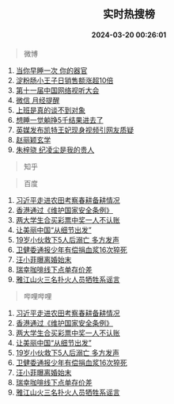 <div align="center"><h2>实时热搜榜</h2><h4>2024-03-20 00:26:01</h4></div>

> 微博  

1. [当你早睡一次 你的器官](https://s.weibo.com/weibo?q=%E5%BD%93%E4%BD%A0%E6%97%A9%E7%9D%A1%E4%B8%80%E6%AC%A1%20%E4%BD%A0%E7%9A%84%E5%99%A8%E5%AE%98&t=31&band_rank=1&Refer=top)<br />
2. [淀粉肠小王子日销售额涨超10倍](https://s.weibo.com/weibo?q=%23%E6%B7%80%E7%B2%89%E8%82%A0%E5%B0%8F%E7%8E%8B%E5%AD%90%E6%97%A5%E9%94%80%E5%94%AE%E9%A2%9D%E6%B6%A8%E8%B6%8510%E5%80%8D%23&t=31&band_rank=2&Refer=top)<br />
3. [第十一届中国网络视听大会](https://s.weibo.com/weibo?q=%23%E7%AC%AC%E5%8D%81%E4%B8%80%E5%B1%8A%E4%B8%AD%E5%9B%BD%E7%BD%91%E7%BB%9C%E8%A7%86%E5%90%AC%E5%A4%A7%E4%BC%9A%23&t=31&band_rank=3&Refer=top)<br />
4. [微信 月经提醒](https://s.weibo.com/weibo?q=%E5%BE%AE%E4%BF%A1%20%E6%9C%88%E7%BB%8F%E6%8F%90%E9%86%92&t=31&band_rank=4&Refer=top)<br />
5. [上班是真的谈不到对象](https://s.weibo.com/weibo?q=%23%E4%B8%8A%E7%8F%AD%E6%98%AF%E7%9C%9F%E7%9A%84%E8%B0%88%E4%B8%8D%E5%88%B0%E5%AF%B9%E8%B1%A1%23&t=31&band_rank=5&Refer=top)<br />
6. [想睡一觉躺挣5千结果进去了](https://s.weibo.com/weibo?q=%23%E6%83%B3%E7%9D%A1%E4%B8%80%E8%A7%89%E8%BA%BA%E6%8C%A35%E5%8D%83%E7%BB%93%E6%9E%9C%E8%BF%9B%E5%8E%BB%E4%BA%86%23&t=31&band_rank=6&Refer=top)<br />
7. [英媒发布凯特王妃现身视频引网友质疑](https://s.weibo.com/weibo?q=%23%E8%8B%B1%E5%AA%92%E5%8F%91%E5%B8%83%E5%87%AF%E7%89%B9%E7%8E%8B%E5%A6%83%E7%8E%B0%E8%BA%AB%E8%A7%86%E9%A2%91%E5%BC%95%E7%BD%91%E5%8F%8B%E8%B4%A8%E7%96%91%23&t=31&band_rank=7&Refer=top)<br />
8. [赵丽颖玄学](https://s.weibo.com/weibo?q=%E8%B5%B5%E4%B8%BD%E9%A2%96%E7%8E%84%E5%AD%A6&t=31&band_rank=8&Refer=top)<br />
9. [朱梓骁 纪凌尘是我的贵人](https://s.weibo.com/weibo?q=%E6%9C%B1%E6%A2%93%E9%AA%81%20%E7%BA%AA%E5%87%8C%E5%B0%98%E6%98%AF%E6%88%91%E7%9A%84%E8%B4%B5%E4%BA%BA&t=31&band_rank=9&Refer=top)<br />

> 知乎  


> 百度  

1. [习近平走进农田考察春耕备耕情况](https://www.baidu.com/s?wd=%E4%B9%A0%E8%BF%91%E5%B9%B3%E8%B5%B0%E8%BF%9B%E5%86%9C%E7%94%B0%E8%80%83%E5%AF%9F%E6%98%A5%E8%80%95%E5%A4%87%E8%80%95%E6%83%85%E5%86%B5&sa=fyb_news&rsv_dl=fyb_news)<br />
2. [香港通过《维护国家安全条例》](https://www.baidu.com/s?wd=%E9%A6%99%E6%B8%AF%E9%80%9A%E8%BF%87%E3%80%8A%E7%BB%B4%E6%8A%A4%E5%9B%BD%E5%AE%B6%E5%AE%89%E5%85%A8%E6%9D%A1%E4%BE%8B%E3%80%8B&sa=fyb_news&rsv_dl=fyb_news)<br />
3. [两大学生合买彩票中奖一人不认账](https://www.baidu.com/s?wd=%E4%B8%A4%E5%A4%A7%E5%AD%A6%E7%94%9F%E5%90%88%E4%B9%B0%E5%BD%A9%E7%A5%A8%E4%B8%AD%E5%A5%96%E4%B8%80%E4%BA%BA%E4%B8%8D%E8%AE%A4%E8%B4%A6&sa=fyb_news&rsv_dl=fyb_news)<br />
4. [让美丽中国“从细节出发”](https://www.baidu.com/s?wd=%E8%AE%A9%E7%BE%8E%E4%B8%BD%E4%B8%AD%E5%9B%BD%E2%80%9C%E4%BB%8E%E7%BB%86%E8%8A%82%E5%87%BA%E5%8F%91%E2%80%9D&sa=fyb_news&rsv_dl=fyb_news)<br />
5. [19岁小伙救下5人后溺亡 多方发声](https://www.baidu.com/s?wd=19%E5%B2%81%E5%B0%8F%E4%BC%99%E6%95%91%E4%B8%8B5%E4%BA%BA%E5%90%8E%E6%BA%BA%E4%BA%A1+%E5%A4%9A%E6%96%B9%E5%8F%91%E5%A3%B0&sa=fyb_news&rsv_dl=fyb_news)<br />
6. [卫健委通报少年有偿捐血浆16次猝死](https://www.baidu.com/s?wd=%E5%8D%AB%E5%81%A5%E5%A7%94%E9%80%9A%E6%8A%A5%E5%B0%91%E5%B9%B4%E6%9C%89%E5%81%BF%E6%8D%90%E8%A1%80%E6%B5%8616%E6%AC%A1%E7%8C%9D%E6%AD%BB&sa=fyb_news&rsv_dl=fyb_news)<br />
7. [汪小菲曝离婚始末](https://www.baidu.com/s?wd=%E6%B1%AA%E5%B0%8F%E8%8F%B2%E6%9B%9D%E7%A6%BB%E5%A9%9A%E5%A7%8B%E6%9C%AB&sa=fyb_news&rsv_dl=fyb_news)<br />
8. [瑞幸咖啡线下点单存价差](https://www.baidu.com/s?wd=%E7%91%9E%E5%B9%B8%E5%92%96%E5%95%A1%E7%BA%BF%E4%B8%8B%E7%82%B9%E5%8D%95%E5%AD%98%E4%BB%B7%E5%B7%AE&sa=fyb_news&rsv_dl=fyb_news)<br />
9. [雅江山火三名扑火人员牺牲系谣言](https://www.baidu.com/s?wd=%E9%9B%85%E6%B1%9F%E5%B1%B1%E7%81%AB%E4%B8%89%E5%90%8D%E6%89%91%E7%81%AB%E4%BA%BA%E5%91%98%E7%89%BA%E7%89%B2%E7%B3%BB%E8%B0%A3%E8%A8%80&sa=fyb_news&rsv_dl=fyb_news)<br />

> 哔哩哔哩  

1. [习近平走进农田考察春耕备耕情况](https://www.baidu.com/s?wd=%E4%B9%A0%E8%BF%91%E5%B9%B3%E8%B5%B0%E8%BF%9B%E5%86%9C%E7%94%B0%E8%80%83%E5%AF%9F%E6%98%A5%E8%80%95%E5%A4%87%E8%80%95%E6%83%85%E5%86%B5&sa=fyb_news&rsv_dl=fyb_news)<br />
2. [香港通过《维护国家安全条例》](https://www.baidu.com/s?wd=%E9%A6%99%E6%B8%AF%E9%80%9A%E8%BF%87%E3%80%8A%E7%BB%B4%E6%8A%A4%E5%9B%BD%E5%AE%B6%E5%AE%89%E5%85%A8%E6%9D%A1%E4%BE%8B%E3%80%8B&sa=fyb_news&rsv_dl=fyb_news)<br />
3. [两大学生合买彩票中奖一人不认账](https://www.baidu.com/s?wd=%E4%B8%A4%E5%A4%A7%E5%AD%A6%E7%94%9F%E5%90%88%E4%B9%B0%E5%BD%A9%E7%A5%A8%E4%B8%AD%E5%A5%96%E4%B8%80%E4%BA%BA%E4%B8%8D%E8%AE%A4%E8%B4%A6&sa=fyb_news&rsv_dl=fyb_news)<br />
4. [让美丽中国“从细节出发”](https://www.baidu.com/s?wd=%E8%AE%A9%E7%BE%8E%E4%B8%BD%E4%B8%AD%E5%9B%BD%E2%80%9C%E4%BB%8E%E7%BB%86%E8%8A%82%E5%87%BA%E5%8F%91%E2%80%9D&sa=fyb_news&rsv_dl=fyb_news)<br />
5. [19岁小伙救下5人后溺亡 多方发声](https://www.baidu.com/s?wd=19%E5%B2%81%E5%B0%8F%E4%BC%99%E6%95%91%E4%B8%8B5%E4%BA%BA%E5%90%8E%E6%BA%BA%E4%BA%A1+%E5%A4%9A%E6%96%B9%E5%8F%91%E5%A3%B0&sa=fyb_news&rsv_dl=fyb_news)<br />
6. [卫健委通报少年有偿捐血浆16次猝死](https://www.baidu.com/s?wd=%E5%8D%AB%E5%81%A5%E5%A7%94%E9%80%9A%E6%8A%A5%E5%B0%91%E5%B9%B4%E6%9C%89%E5%81%BF%E6%8D%90%E8%A1%80%E6%B5%8616%E6%AC%A1%E7%8C%9D%E6%AD%BB&sa=fyb_news&rsv_dl=fyb_news)<br />
7. [汪小菲曝离婚始末](https://www.baidu.com/s?wd=%E6%B1%AA%E5%B0%8F%E8%8F%B2%E6%9B%9D%E7%A6%BB%E5%A9%9A%E5%A7%8B%E6%9C%AB&sa=fyb_news&rsv_dl=fyb_news)<br />
8. [瑞幸咖啡线下点单存价差](https://www.baidu.com/s?wd=%E7%91%9E%E5%B9%B8%E5%92%96%E5%95%A1%E7%BA%BF%E4%B8%8B%E7%82%B9%E5%8D%95%E5%AD%98%E4%BB%B7%E5%B7%AE&sa=fyb_news&rsv_dl=fyb_news)<br />
9. [雅江山火三名扑火人员牺牲系谣言](https://www.baidu.com/s?wd=%E9%9B%85%E6%B1%9F%E5%B1%B1%E7%81%AB%E4%B8%89%E5%90%8D%E6%89%91%E7%81%AB%E4%BA%BA%E5%91%98%E7%89%BA%E7%89%B2%E7%B3%BB%E8%B0%A3%E8%A8%80&sa=fyb_news&rsv_dl=fyb_news)<br />
